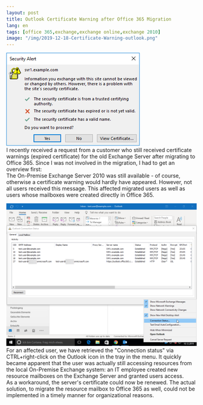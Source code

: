 ```yaml
---
layout: post
title: Outlook Certificate Warning after Office 365 Migration
lang: en
tags: [office 365,exchange,exchange online,exchange 2010]
image: "/img/2019-12-18-Certificate-Warning-outlook.png"
---
```

![Outlook Certificate Warning after Office 365 Migration - Security Alert: svr1.example.com - The security certificate has expired or is not valid yet](/img/2019-12-18-Certificate-Warning-outlook.png "Security Alert: svr1.example.com - The security certificate has expired or is not valid yet")  
I recently received a request from a customer who still received certificate warnings (expired certificate) for the old Exchange Server after migrating to Office 365. Since I was not involved in the migration, I had to get an overview first:  
The On-Premise Exchange Server 2010 was still available - of course, otherwise a certificate warning would hardly have appeared. However, not all users received this message. This affected migrated users as well as users whose mailboxes were created directly in Office 365.  
    
![Outlook Connection Status: Outlook is still using resources from the local exchange server svr1.example.com](/img/2019-12-18-Outlook-connection-status.png "Outlook Connection Status: Outlook is still using resources from the local exchange server svr1.example.com")  
For an affected user, we have retrieved the "Connection status" via CTRL+right-click on the Outlook icon in the tray in the menu. It quickly became apparent that the user was actually still accessing resources from the local On-Premise Exchange system: an IT employee created new resource mailboxes on the Exchange Server and granted users access.  
As a workaround, the server's certificate could now be renewed. The actual solution, to migrate the resource mailbox to Office 365 as well, could not be implemented in a timely manner for organizational reasons.
